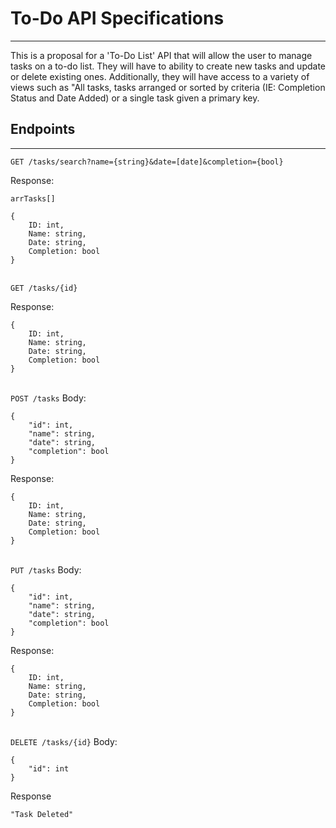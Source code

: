 # To-Do API Specifications
---
This is a proposal for a 'To-Do List' API that will allow the user to manage tasks on a to-do list. They will have to ability to create new tasks and update or delete existing ones. Additionally, they will have access to a variety of views such as "All tasks, tasks arranged or sorted by criteria (IE: Completion Status and Date Added) or a single task given a primary key. 
## Endpoints
---

`GET /tasks/search?name={string}&date=[date]&completion={bool}`

Response:

```
arrTasks[]

{
    ID: int,
    Name: string,
    Date: string,
    Completion: bool
}
```
\
`GET /tasks/{id}`

Response:
```
{
    ID: int,
    Name: string,
    Date: string,
    Completion: bool
}
```
\
`POST /tasks`
Body:
```
{
    "id": int,
    "name": string,
    "date": string,
    "completion": bool
}
```

Response:
```
{
    ID: int,
    Name: string,
    Date: string,
    Completion: bool
}
```
\
`PUT /tasks`
Body: 
```
{
    "id": int,
    "name": string,
    "date": string,
    "completion": bool
}
```

Response:
```
{
    ID: int,
    Name: string,
    Date: string,
    Completion: bool
}
```
\
`DELETE /tasks/{id}`
Body: 
```
{
    "id": int
}
```

Response
```
"Task Deleted"
```
